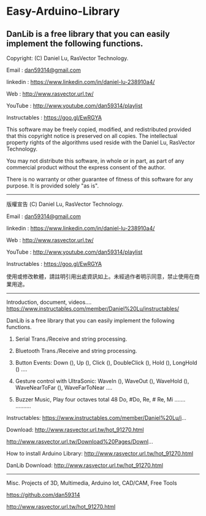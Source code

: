 # Easy-Arduino-Library
DanLib is a free library that you can easily implement the following functions.
 ---------------------------------------------------------------------------------

  Copyright: (C) Daniel Lu, RasVector Technology.

  Email : dan59314@gmail.com
  
  linkedin : https://www.linkedin.com/in/daniel-lu-238910a4/
  
  Web :     http://www.rasvector.url.tw/
  
  YouTube : http://www.youtube.com/dan59314/playlist
  
  Instructables : https://goo.gl/EwRGYA
  
  

  This software may be freely copied, modified, and redistributed
  provided that this copyright notice is preserved on all copies.
  The intellectual property rights of the algorithms used reside
  with the Daniel Lu, RasVector Technology.

  You may not distribute this software, in whole or in part, as
  part of any commercial product without the express consent of
  the author.

  There is no warranty or other guarantee of fitness of this
  software for any purpose. It is provided solely "as is".

  ---------------------------------------------------------------------------------
  版權宣告  (C) Daniel Lu, RasVector Technology.

  Email : dan59314@gmail.com
  
  linkedin : https://www.linkedin.com/in/daniel-lu-238910a4/
  
  Web :     http://www.rasvector.url.tw/
  
  YouTube : http://www.youtube.com/dan59314/playlist
  
  Instructables : https://goo.gl/EwRGYA
  
  

  使用或修改軟體，請註明引用出處資訊如上。未經過作者明示同意，禁止使用在商業用途。
  
  
  ---------------------------------------------------------------------------------

Introduction, document, videos....
https://www.instructables.com/member/Daniel%20Lu/instructables/


DanLib is a free library that you can easily implement the following functions.

1. Serial Trans./Receive and string processing.

2. Bluetooth Trans./Receive and string processing.

3. Button Events: Down (), Up (), Click (), DoubleClick (), Hold (), LongHold () ....

4. Gesture control with UltraSonic: WaveIn (), WaveOut (), WaveHold (), WaveNearToFar (), WaveFarToNear ....

5. Buzzer Music, Play four octaves total 48 Do, #Do, Re, # Re, Mi ....... ..........

Instructables: https://www.instructables.com/member/Daniel%20Lu/i...

Download: http://www.rasvector.url.tw/hot_91270.html

http://www.rasvector.url.tw/Download%20Pages/Downl...

How to install Arduino Library: http://www.rasvector.url.tw/hot_91270.html

DanLib Download: http://www.rasvector.url.tw/hot_91270.html



      
------------------------------------------------------------------------------------      
Misc. Projects of 3D, Multimedia, Arduino Iot, CAD/CAM, Free Tools

https://github.com/dan59314

http://www.rasvector.url.tw/hot_91270.html

